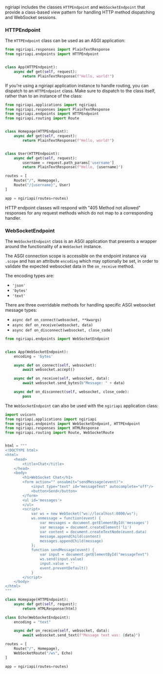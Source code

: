 
ngiriapi includes the classes `HTTPEndpoint` and `WebSocketEndpoint` that provide a class-based view pattern for
handling HTTP method dispatching and WebSocket sessions.

### HTTPEndpoint

The `HTTPEndpoint` class can be used as an ASGI application:

```python
from ngiriapi.responses import PlainTextResponse
from ngiriapi.endpoints import HTTPEndpoint


class App(HTTPEndpoint):
    async def get(self, request):
        return PlainTextResponse(f"Hello, world!")
```

If you're using a ngiriapi application instance to handle routing, you can
dispatch to an `HTTPEndpoint` class. Make sure to dispatch to the class itself,
rather than to an instance of the class:

```python
from ngiriapi.applications import ngiriapi
from ngiriapi.responses import PlainTextResponse
from ngiriapi.endpoints import HTTPEndpoint
from ngiriapi.routing import Route


class Homepage(HTTPEndpoint):
    async def get(self, request):
        return PlainTextResponse(f"Hello, world!")


class User(HTTPEndpoint):
    async def get(self, request):
        username = request.path_params['username']
        return PlainTextResponse(f"Hello, {username}")

routes = [
    Route("/", Homepage),
    Route("/{username}", User)
]

app = ngiriapi(routes=routes)
```

HTTP endpoint classes will respond with "405 Method not allowed" responses for any
request methods which do not map to a corresponding handler.

### WebSocketEndpoint

The `WebSocketEndpoint` class is an ASGI application that presents a wrapper around
the functionality of a `WebSocket` instance.

The ASGI connection scope is accessible on the endpoint instance via `.scope` and
has an attribute `encoding` which may optionally be set, in order to validate the expected websocket data in the `on_receive` method.

The encoding types are:

* `'json'`
* `'bytes'`
* `'text'`

There are three overridable methods for handling specific ASGI websocket message types:

* `async def on_connect(websocket, **kwargs)`
* `async def on_receive(websocket, data)`
* `async def on_disconnect(websocket, close_code)`

```python
from ngiriapi.endpoints import WebSocketEndpoint


class App(WebSocketEndpoint):
    encoding = 'bytes'

    async def on_connect(self, websocket):
        await websocket.accept()

    async def on_receive(self, websocket, data):
        await websocket.send_bytes(b"Message: " + data)

    async def on_disconnect(self, websocket, close_code):
        pass
```

The `WebSocketEndpoint` can also be used with the `ngiriapi` application class:

```python
import uvicorn
from ngiriapi.applications import ngiriapi
from ngiriapi.endpoints import WebSocketEndpoint, HTTPEndpoint
from ngiriapi.responses import HTMLResponse
from ngiriapi.routing import Route, WebSocketRoute


html = """
<!DOCTYPE html>
<html>
    <head>
        <title>Chat</title>
    </head>
    <body>
        <h1>WebSocket Chat</h1>
        <form action="" onsubmit="sendMessage(event)">
            <input type="text" id="messageText" autocomplete="off"/>
            <button>Send</button>
        </form>
        <ul id='messages'>
        </ul>
        <script>
            var ws = new WebSocket("ws://localhost:8000/ws");
            ws.onmessage = function(event) {
                var messages = document.getElementById('messages')
                var message = document.createElement('li')
                var content = document.createTextNode(event.data)
                message.appendChild(content)
                messages.appendChild(message)
            };
            function sendMessage(event) {
                var input = document.getElementById("messageText")
                ws.send(input.value)
                input.value = ''
                event.preventDefault()
            }
        </script>
    </body>
</html>
"""

class Homepage(HTTPEndpoint):
    async def get(self, request):
        return HTMLResponse(html)

class Echo(WebSocketEndpoint):
    encoding = "text"

    async def on_receive(self, websocket, data):
        await websocket.send_text(f"Message text was: {data}")

routes = [
    Route("/", Homepage),
    WebSocketRoute("/ws", Echo)
]

app = ngiriapi(routes=routes)
```
